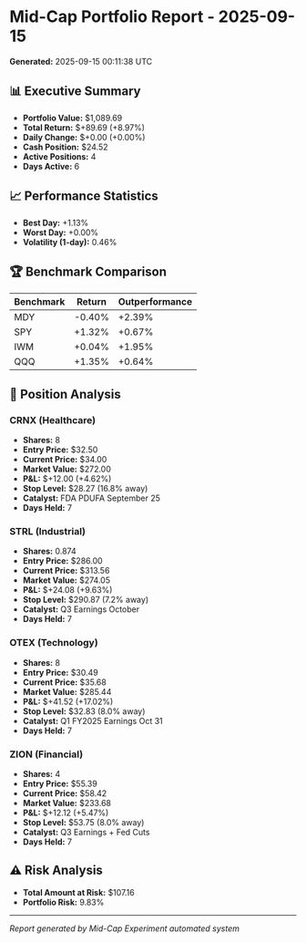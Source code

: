 # Mid-Cap Portfolio Report - 2025-09-15

**Generated:** 2025-09-15 00:11:38 UTC

## 📊 Executive Summary

- **Portfolio Value:** $1,089.69
- **Total Return:** $+89.69 (+8.97%)
- **Daily Change:** $+0.00 (+0.00%)
- **Cash Position:** $24.52
- **Active Positions:** 4
- **Days Active:** 6

## 📈 Performance Statistics

- **Best Day:** +1.13%
- **Worst Day:** +0.00%
- **Volatility (1-day):** 0.46%

## 🏆 Benchmark Comparison

| Benchmark | Return | Outperformance |
|-----------|--------|----------------|
| MDY | -0.40% | +2.39% |
| SPY | +1.32% | +0.67% |
| IWM | +0.04% | +1.95% |
| QQQ | +1.35% | +0.64% |

## 💼 Position Analysis

### CRNX (Healthcare)
- **Shares:** 8
- **Entry Price:** $32.50
- **Current Price:** $34.00
- **Market Value:** $272.00
- **P&L:** $+12.00 (+4.62%)
- **Stop Level:** $28.27 (16.8% away)
- **Catalyst:** FDA PDUFA September 25
- **Days Held:** 7

### STRL (Industrial)
- **Shares:** 0.874
- **Entry Price:** $286.00
- **Current Price:** $313.56
- **Market Value:** $274.05
- **P&L:** $+24.08 (+9.63%)
- **Stop Level:** $290.87 (7.2% away)
- **Catalyst:** Q3 Earnings October
- **Days Held:** 7

### OTEX (Technology)
- **Shares:** 8
- **Entry Price:** $30.49
- **Current Price:** $35.68
- **Market Value:** $285.44
- **P&L:** $+41.52 (+17.02%)
- **Stop Level:** $32.83 (8.0% away)
- **Catalyst:** Q1 FY2025 Earnings Oct 31
- **Days Held:** 7

### ZION (Financial)
- **Shares:** 4
- **Entry Price:** $55.39
- **Current Price:** $58.42
- **Market Value:** $233.68
- **P&L:** $+12.12 (+5.47%)
- **Stop Level:** $53.75 (8.0% away)
- **Catalyst:** Q3 Earnings + Fed Cuts
- **Days Held:** 7

## ⚠️ Risk Analysis

- **Total Amount at Risk:** $107.16
- **Portfolio Risk:** 9.83%

---
*Report generated by Mid-Cap Experiment automated system*
